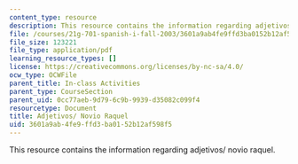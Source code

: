 ```yaml
---
content_type: resource
description: This resource contains the information regarding adjetivos/ novio raquel.
file: /courses/21g-701-spanish-i-fall-2003/3601a9ab4fe9ffd3ba0152b12af598f5_MIT21G_701F03_10adjet.pdf
file_size: 123221
file_type: application/pdf
learning_resource_types: []
license: https://creativecommons.org/licenses/by-nc-sa/4.0/
ocw_type: OCWFile
parent_title: In-class Activities
parent_type: CourseSection
parent_uid: 0cc77aeb-9d79-6c9b-9939-d35082c099f4
resourcetype: Document
title: Adjetivos/ Novio Raquel
uid: 3601a9ab-4fe9-ffd3-ba01-52b12af598f5
---
```

This resource contains the information regarding adjetivos/ novio raquel.